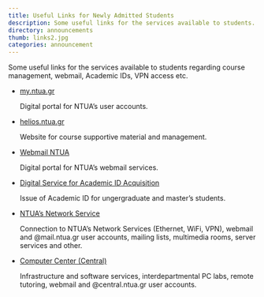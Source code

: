 ```yaml
---
title: Useful Links for Newly Admitted Students
description: Some useful links for the services available to students.
directory: announcements
thumb: links2.jpg
categories: announcement
---
```

Some useful links for the services available to students regarding course management, webmail, Academic IDs, VPN access etc.

*	[my.ntua.gr](http://my.ntua.gr/)

    Digital portal for NTUA’s user accounts.
*	[helios.ntua.gr](https://helios.ntua.gr/)

    Website for course supportive material and management.
* [Webmail NTUA](https://webmail.ntua.gr/)

    Digital portal for NTUA’s webmail services.
* [Digital Service for Academic ID Acquisition](https://submit-academicid.minedu.gov.gr/)

    Issue of Academic ID for ungergraduate and master’s students.
* [NTUA’s Network Service](http://www.noc.ntua.gr/)

    Connection to NTUA’s Network Services (Ethernet, WiFi, VPN), webmail and @mail.ntua.gr user accounts, mailing lists, multimedia rooms, server services and other.
* [Computer Center (Central)](http://www.central.ntua.gr/)

    Infrastructure and software services, interdepartmental PC labs, remote tutoring, webmail and @central.ntua.gr user accounts.
